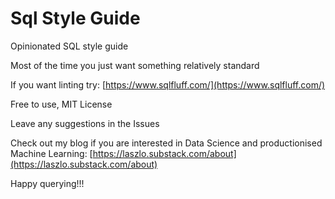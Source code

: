 # Sql Style Guide

Opinionated SQL style guide

Most of the time you just want something relatively standard

If you want linting try: [https://www.sqlfluff.com/](https://www.sqlfluff.com/)

Free to use, MIT License

Leave any suggestions in the Issues

Check out my blog if you are interested in Data Science and productionised Machine Learning: [https://laszlo.substack.com/about](https://laszlo.substack.com/about)

Happy querying!!!
